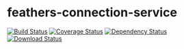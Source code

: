 # feathers-connection-service

[![Build Status](https://travis-ci.org/lukeburpee/feathers-connection-service.png?branch=master)](https://travis-ci.org/lukeburpee/feathers-connection-service)
[![Coverage Status](https://coveralls.io/repos/github/lukeburpee/feathers-connection-service/badge.svg?branch=master)](https://coveralls.io/github/lukeburpee/feathers-connection-service?branch=master)
[![Dependency Status](https://img.shields.io/david/lukeburpee/feathers-connection-service.svg?style=flat-square)](https://david-dm.org/lukeburpee/feathers-connections)
[![Download Status](https://img.shields.io/npm/dm/feathers-connection-service.svg?style=flat-square)](https://www.npmjs.com/package/feathers-connection-service)

